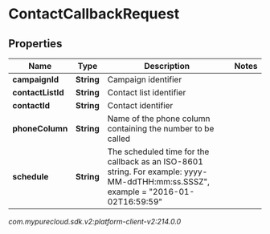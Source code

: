 # ContactCallbackRequest


## Properties

| Name | Type | Description | Notes |
| ------------ | ------------- | ------------- | ------------- |
| **campaignId** | **String** | Campaign identifier |  |
| **contactListId** | **String** | Contact list identifier |  |
| **contactId** | **String** | Contact identifier |  |
| **phoneColumn** | **String** | Name of the phone column containing the number to be called |  |
| **schedule** | **String** | The scheduled time for the callback as an ISO-8601 string. For example: yyyy-MM-ddTHH:mm:ss.SSSZ\", example = \"2016-01-02T16:59:59\" |  |




_com.mypurecloud.sdk.v2:platform-client-v2:214.0.0_
